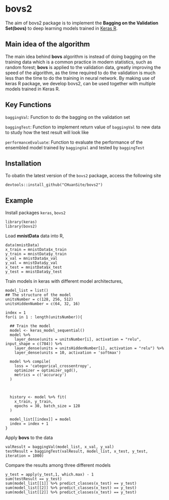 # bovs2
The aim of bovs2 package is to implement the **Bagging on the Validation Set(bovs)** to deep learning models trained in [Keras R](https://keras.rstudio.com/).

## Main idea of the algorithm
The main idea behind **bovs** algorithm is instead of doing bagging on the training data which is a common practice in modern statistics, such as random forest; **bovs** is applied to the validation data, greatly improving the speed of the algorithm, as the time required to do the validation is much less than the time to do the training in neural network. By making use of keras R package, we develop bovs2, can be used together with multiple models trained in Keras R.

## Key Functions
`baggingVal`: Function to do the bagging on the validation set

`baggingTest`: Function to implement return value of `baggingVal` to new data to study how the test result will look like

`performanceEvaluate`: Function to evaluate the performance of the ensembled model trained by `baggingVal` and tested by `baggingTest`

## Installation
To obatin the latest version of the `bovs2` package, access the following site
```
devtools::install_github("CHuanSite/bovs2")
```
## Example
Install packages `keras`, `bovs2`
```
library(keras)
library(bovs2)
```

Load **mnistData** data into R, 
```
data(mnistData)
x_train = mnistData$x_train
y_train = mnistData$y_train
x_val = mnistData$x_val
y_val = mnistData$y_val
x_test = mnistData$x_test
y_test = mnistData$y_test
```

Train models in keras with different model architectures,
```
model_list = list()
## The structure of the model
unitsNumber = c(128, 256, 512)
unitsHiddenNumber = c(64, 32, 16)

index = 1
for(i in 1 : length(unitsNumber)){
  
  ## Train the model
  model <- keras_model_sequential() 
  model %>% 
    layer_dense(units = unitsNumber[i], activation = "relu", input_shape = c(784)) %>% 
    layer_dense(units = unitsHiddenNumber[i], activation = "relu") %>%
    layer_dense(units = 10, activation = 'softmax')
  
  model %>% compile(
    loss = 'categorical_crossentropy',
    optimizer = optimizer_sgd(),
    metrics = c('accuracy')
  )
  
  
  
  history <- model %>% fit(
    x_train, y_train, 
    epochs = 30, batch_size = 128
  )
  
  model_list[[index]] = model
  index = index + 1
}

```

Apply **bovs** to the data
```
valResult = baggingVal(model_list, x_val, y_val)
testResult = baggingTest(valResult, model_list, x_test, y_test, iteration = 1000)
```

Compare the results among three different models
```
y_test = apply(y_test,1, which.max) - 1
sum(testResult == y_test)
sum(model_list[[1]] %>% predict_classes(x_test) == y_test)
sum(model_list[[2]] %>% predict_classes(x_test) == y_test)
sum(model_list[[2]] %>% predict_classes(x_test) == y_test)
```
